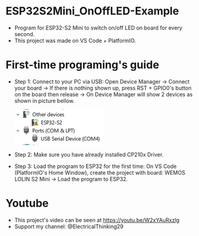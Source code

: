 # ESP32S2Mini_OnOffLED-Example
- Program for ESP32-S2 Mini to switch on/off LED on board for every second.
- This project was made on VS Code + PlatformIO.
# First-time programing's guide
- Step 1: Connect to your PC via USB: Open Device Manager -> Connect your board -> If there is nothing shown up, press RST + GPIO0's button
 on the board then release -> On Device Manager will show 2 devices as shown in picture bellow.

  ![Image 1](./pic1.jpg)

- Step 2: Make sure you have already installed CP210x Driver.
- Step 3: Load the program to ESP32 for the first time: On VS Code (PlatformIO's Home Window), create the project with board: WEMOS LOLIN S2 Mini
-> Load the program to ESP32.
# Youtube
- This project's video can be seen at https://youtu.be/W2xYAuRxzlg
- Support my channel: @ElectricalThinking29
